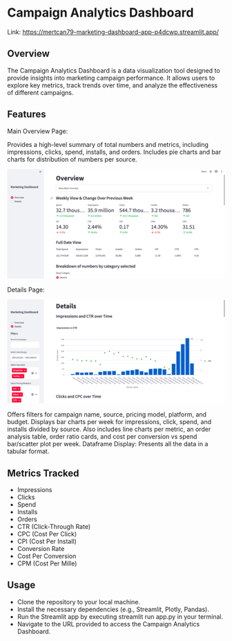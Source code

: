 # Campaign Analytics Dashboard

Link: https://mertcan79-marketing-dashboard-app-p4dcwp.streamlit.app/

## Overview
The Campaign Analytics Dashboard is a data visualization tool designed to provide insights into marketing campaign performance. It allows users to explore key metrics, track trends over time, and analyze the effectiveness of different campaigns.

## Features
Main Overview Page: 

Provides a high-level summary of total numbers and metrics, including impressions, clicks, spend, installs, and orders. Includes pie charts and bar charts for distribution of numbers per source.

![Main Overview](img/main.png)

Details Page: 

![Details Page](img/details.png)

Offers filters for campaign name, source, pricing model, platform, and budget. Displays bar charts per week for impressions, click, spend, and installs divided by source. Also includes line charts per metric, an order analysis table, order ratio cards, and cost per conversion vs spend bar/scatter plot per week. Dataframe Display: Presents all the data in a tabular format.

## Metrics Tracked
- Impressions
- Clicks
- Spend
- Installs
- Orders
- CTR (Click-Through Rate)
- CPC (Cost Per Click)
- CPI (Cost Per Install)
- Conversion Rate
- Cost Per Conversion
- CPM (Cost Per Mille)

## Usage
- Clone the repository to your local machine.
- Install the necessary dependencies (e.g., Streamlit, Plotly, Pandas).
- Run the Streamlit app by executing streamlit run app.py in your terminal.
- Navigate to the URL provided to access the Campaign Analytics Dashboard.
